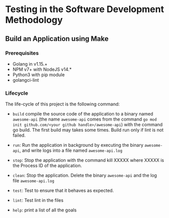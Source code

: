 # Testing in the Software Development Methodology

## Build an Application using Make

### Prerequisites
* Golang in v1.15.+
* NPM v7+ with NodeJS v14.*
* Python3 with pip module
* golangci-lint

### Lifecycle
The life-cycle of this project is the following command:

* ```build```  compile the source code of the application to a binary named ```awesome-api``` (the name ```awesome-api``` comes from the command ```go mod init github.com/<your github handle>/awesome-api```) with the command go build. The first build may takes some times. Build run only if lint is not failed.

* ```run```: Run the application in background by executing the binary ```awesome-api```, and write logs into a file named ```awesome-api.log```

* ```stop```: Stop the application with the command kill XXXXX where XXXXX is the Process ID of the application.

* ```clean```: Stop the application. Delete the binary ```awesome-api``` and the log file ```awesome-api.log```

* ```test```: Test to ensure that it behaves as expected. 

* ```lint```: Test lint in the files

* ```help```: print a list of all the goals
